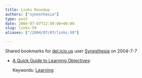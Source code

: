 ```yaml
---
title: Links Roundup
authors: ["synesthesia"]
type: post
date: 2004-07-07T22:59:00+00:00
slug: links-59 
aliases: ["/2004/07/07/links-59"]

---
```

Shared bookmarks for [del.icio.us][1] user  [Synesthesia][2] on 2004-7-7

  * [A Quick Guide to Learning Objectives][3]:
   
    Keywords: [Learning][4]

 [1]: https://del.icio.us/
 [2]: https://del.icio.us/synesthesia
 [3]: https://www.nwlink.com/~donclark/hrd/templates/objectivetool.html "https://www.nwlink.com/~donclark/hrd/templates/objectivetool.html"
 [4]: https://del.icio.us/synesthesia/Learning